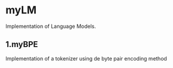 # myLM
Implementation of Language Models.

## 1.myBPE
Implementation of a tokenizer using de byte pair encoding method
